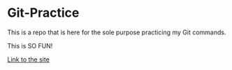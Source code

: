 # Git-Practice

This is a repo that is here for the sole purpose practicing my Git commands. 

This is SO FUN!

<a href="https://chrissoncrant.github.io/Git-Practice/" target="_blank">Link to the site</a>

